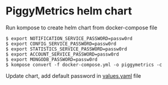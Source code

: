 # PiggyMetrics helm chart


Run kompose to create helm chart from docker-compose file

```
$ export NOTIFICATION_SERVICE_PASSWORD=passw0rd
$ export CONFIG_SERVICE_PASSWORD=passw0rd
$ export STATISTICS_SERVICE_PASSWORD=passw0rd
$ export ACCOUNT_SERVICE_PASSWORD=passw0rd
$ export MONGODB_PASSWORD=passw0rd
$ kompose convert -f docker-compose.yml -o piggymetrics -c
```

Update chart, add default password in [values.yaml](piggymetrics/values.yaml) file

